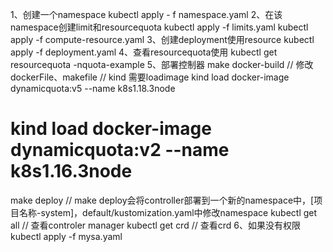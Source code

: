 1、创建一个namespace
kubectl apply - f namespace.yaml
2、在该namespace创建limit和resourcequota
kubectl apply -f limits.yaml
kubectl apply -f compute-resource.yaml
3、创建deployment使用resource
kubectl apply -f deployment.yaml
4、查看resourcequota使用
kubectl get resourcequota -nquota-example
5、部署控制器
make docker-build
// 修改dockerFile、makefile
// kind 需要loadimage
kind load docker-image dynamicquota:v5 --name k8s1.18.3node
# kind load docker-image dynamicquota:v2 --name k8s1.16.3node
make deploy
// make deploy会将controller部署到一个新的namespace中，[项目名称-system]，default/kustomization.yaml中修改namespace
kubectl get all // 查看controler manager
kubectl get crd // 查看crd
6、如果没有权限
kubectl apply -f mysa.yaml
